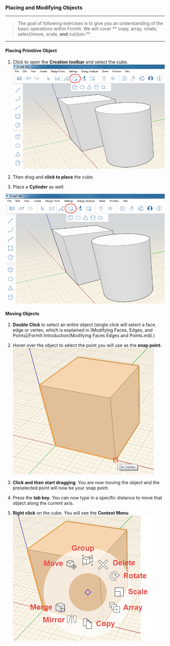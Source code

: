 ### Placing and Modifying Objects
---
> The goal of following exercises is to give you an understanding of the basic operations within FormIt. We will cover ** copy, array, rotate, select/move, scale, **and** cut/join.** 

---
#### Placing Primitive Object
1. Click to open the **Creation toolbar** and select the cube. ![](./images/placing-object.png)

2. Then drag and **click to place** the cube.

3. Place a **Cylinder** as well.

![](./images/placing-objects-cube.png)


#### Moving Objects

1. **Double Click** to select an entire object (single click will select a face, edge or vertex, which is explained in [Modifying Faces, Edges, and Points](FormIt Introduction/Modifying Faces Edges and Points.md).)

2. Hover over the object to select the point you will use as the **snap point.** ![](./images/moving-object.png)

3. **Click and then start dragging**. You are now moving the object and the preselected point will now be your snap point.

4. Press the **tab key.** You can now type in a specific distance to move that object along the current axis.

5. **Right click** on the cube. You will see the **Context Menu**. ![](./images/77a49149-cc7d-4e90-97eb-576c27cef7f4.png)


